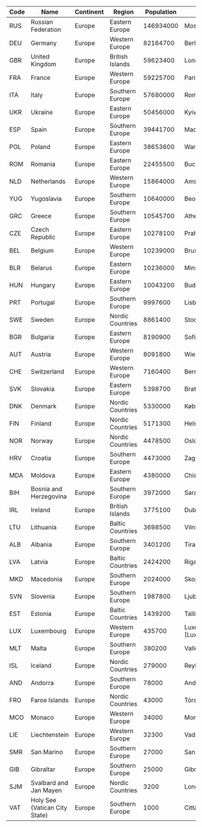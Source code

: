 | Code | Name                 | Continent  | Region     | Population | Capital    |
| ---  | ---                  | ---        | ---        | ---        | ---        |
| RUS  | Russian Federation   | Europe     | Eastern Europe | 146934000  | Moscow     |
| DEU  | Germany              | Europe     | Western Europe | 82164700   | Berlin     |
| GBR  | United Kingdom       | Europe     | British Islands | 59623400   | London     |
| FRA  | France               | Europe     | Western Europe | 59225700   | Paris      |
| ITA  | Italy                | Europe     | Southern Europe | 57680000   | Roma       |
| UKR  | Ukraine              | Europe     | Eastern Europe | 50456000   | Kyiv       |
| ESP  | Spain                | Europe     | Southern Europe | 39441700   | Madrid     |
| POL  | Poland               | Europe     | Eastern Europe | 38653600   | Warszawa   |
| ROM  | Romania              | Europe     | Eastern Europe | 22455500   | Bucuresti  |
| NLD  | Netherlands          | Europe     | Western Europe | 15864000   | Amsterdam  |
| YUG  | Yugoslavia           | Europe     | Southern Europe | 10640000   | Beograd    |
| GRC  | Greece               | Europe     | Southern Europe | 10545700   | Athenai    |
| CZE  | Czech Republic       | Europe     | Eastern Europe | 10278100   | Praha      |
| BEL  | Belgium              | Europe     | Western Europe | 10239000   | Bruxelles [Brussel] |
| BLR  | Belarus              | Europe     | Eastern Europe | 10236000   | Minsk      |
| HUN  | Hungary              | Europe     | Eastern Europe | 10043200   | Budapest   |
| PRT  | Portugal             | Europe     | Southern Europe | 9997600    | Lisboa     |
| SWE  | Sweden               | Europe     | Nordic Countries | 8861400    | Stockholm  |
| BGR  | Bulgaria             | Europe     | Eastern Europe | 8190900    | Sofija     |
| AUT  | Austria              | Europe     | Western Europe | 8091800    | Wien       |
| CHE  | Switzerland          | Europe     | Western Europe | 7160400    | Bern       |
| SVK  | Slovakia             | Europe     | Eastern Europe | 5398700    | Bratislava |
| DNK  | Denmark              | Europe     | Nordic Countries | 5330000    | København  |
| FIN  | Finland              | Europe     | Nordic Countries | 5171300    | Helsinki [Helsingfors] |
| NOR  | Norway               | Europe     | Nordic Countries | 4478500    | Oslo       |
| HRV  | Croatia              | Europe     | Southern Europe | 4473000    | Zagreb     |
| MDA  | Moldova              | Europe     | Eastern Europe | 4380000    | Chisinau   |
| BIH  | Bosnia and Herzegovina | Europe     | Southern Europe | 3972000    | Sarajevo   |
| IRL  | Ireland              | Europe     | British Islands | 3775100    | Dublin     |
| LTU  | Lithuania            | Europe     | Baltic Countries | 3698500    | Vilnius    |
| ALB  | Albania              | Europe     | Southern Europe | 3401200    | Tirana     |
| LVA  | Latvia               | Europe     | Baltic Countries | 2424200    | Riga       |
| MKD  | Macedonia            | Europe     | Southern Europe | 2024000    | Skopje     |
| SVN  | Slovenia             | Europe     | Southern Europe | 1987800    | Ljubljana  |
| EST  | Estonia              | Europe     | Baltic Countries | 1439200    | Tallinn    |
| LUX  | Luxembourg           | Europe     | Western Europe | 435700     | Luxembourg [Luxemburg/Lëtzebuerg] |
| MLT  | Malta                | Europe     | Southern Europe | 380200     | Valletta   |
| ISL  | Iceland              | Europe     | Nordic Countries | 279000     | Reykjavík  |
| AND  | Andorra              | Europe     | Southern Europe | 78000      | Andorra la Vella |
| FRO  | Faroe Islands        | Europe     | Nordic Countries | 43000      | Tórshavn   |
| MCO  | Monaco               | Europe     | Western Europe | 34000      | Monaco-Ville |
| LIE  | Liechtenstein        | Europe     | Western Europe | 32300      | Vaduz      |
| SMR  | San Marino           | Europe     | Southern Europe | 27000      | San Marino |
| GIB  | Gibraltar            | Europe     | Southern Europe | 25000      | Gibraltar  |
| SJM  | Svalbard and Jan Mayen | Europe     | Nordic Countries | 3200       | Longyearbyen |
| VAT  | Holy See (Vatican City State) | Europe     | Southern Europe | 1000       | Città del Vaticano |
